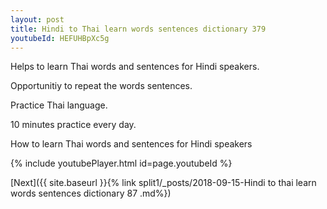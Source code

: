 ```yaml
---
layout: post
title: Hindi to Thai learn words sentences dictionary 379 
youtubeId: HEFUHBpXc5g
---
```

 
 
Helps to learn Thai words and sentences for Hindi speakers.

Opportunitiy to repeat the words sentences. 

Practice Thai language. 
 
10 minutes practice every day. 
 
How to learn Thai words and sentences for Hindi speakers 
 
{% include youtubePlayer.html id=page.youtubeId %}
 
 
[Next]({{ site.baseurl }}{% link  split1/_posts/2018-09-15-Hindi to thai learn words sentences dictionary 87 .md%})
 
